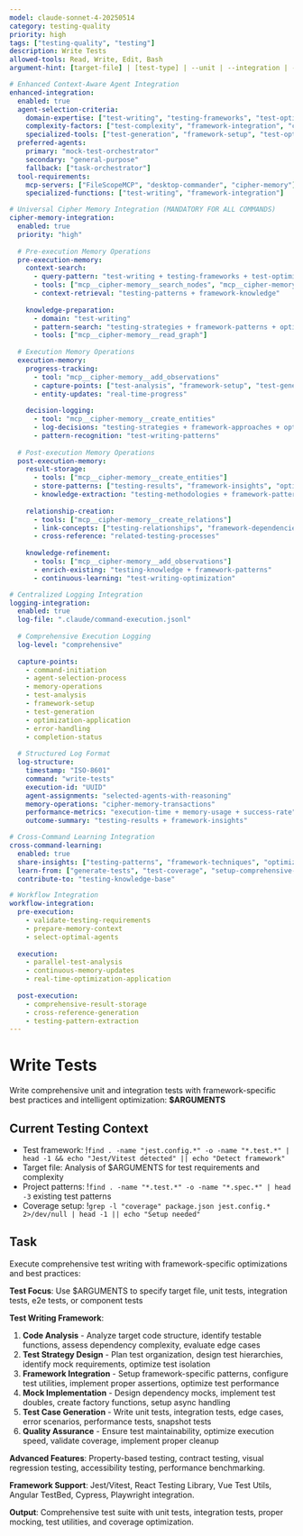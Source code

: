 ```yaml
---
model: claude-sonnet-4-20250514
category: testing-quality
priority: high
tags: ["testing-quality", "testing"]
description: Write Tests
allowed-tools: Read, Write, Edit, Bash
argument-hint: [target-file] | [test-type] | --unit | --integration | --e2e | --component

# Enhanced Context-Aware Agent Integration
enhanced-integration:
  enabled: true
  agent-selection-criteria:
    domain-expertise: ["test-writing", "testing-frameworks", "test-optimization"]
    complexity-factors: ["test-complexity", "framework-integration", "coverage-requirements"]
    specialized-tools: ["test-generation", "framework-setup", "test-optimization"]
  preferred-agents:
    primary: "mock-test-orchestrator"
    secondary: "general-purpose"
    fallback: ["task-orchestrator"]
  tool-requirements:
    mcp-servers: ["FileScopeMCP", "desktop-commander", "cipher-memory"]
    specialized-functions: ["test-writing", "framework-integration"]

# Universal Cipher Memory Integration (MANDATORY FOR ALL COMMANDS)
cipher-memory-integration:
  enabled: true
  priority: "high"
  
  # Pre-execution Memory Operations
  pre-execution-memory:
    context-search:
      - query-pattern: "test-writing + testing-frameworks + test-optimization"
      - tools: ["mcp__cipher-memory__search_nodes", "mcp__cipher-memory__open_nodes"]
      - context-retrieval: "testing-patterns + framework-knowledge"
    
    knowledge-preparation:
      - domain: "test-writing"
      - pattern-search: "testing-strategies + framework-patterns + optimization-techniques"
      - tools: ["mcp__cipher-memory__read_graph"]
  
  # Execution Memory Operations
  execution-memory:
    progress-tracking:
      - tool: "mcp__cipher-memory__add_observations"
      - capture-points: ["test-analysis", "framework-setup", "test-generation"]
      - entity-updates: "real-time-progress"
    
    decision-logging:
      - tool: "mcp__cipher-memory__create_entities"
      - log-decisions: "testing-strategies + framework-approaches + optimization-decisions"
      - pattern-recognition: "test-writing-patterns"
  
  # Post-execution Memory Operations
  post-execution-memory:
    result-storage:
      - tools: ["mcp__cipher-memory__create_entities"]
      - store-patterns: ["testing-results", "framework-insights", "optimization-techniques"]
      - knowledge-extraction: "testing-methodologies + framework-patterns"
    
    relationship-creation:
      - tools: ["mcp__cipher-memory__create_relations"]
      - link-concepts: ["testing-relationships", "framework-dependencies", "optimization-connections"]
      - cross-reference: "related-testing-processes"
    
    knowledge-refinement:
      - tools: ["mcp__cipher-memory__add_observations"]
      - enrich-existing: "testing-knowledge + framework-patterns"
      - continuous-learning: "test-writing-optimization"

# Centralized Logging Integration
logging-integration:
  enabled: true
  log-file: ".claude/command-execution.jsonl"
  
  # Comprehensive Execution Logging
  log-level: "comprehensive"
  
  capture-points:
    - command-initiation
    - agent-selection-process
    - memory-operations
    - test-analysis
    - framework-setup
    - test-generation
    - optimization-application
    - error-handling
    - completion-status
  
  # Structured Log Format
  log-structure:
    timestamp: "ISO-8601"
    command: "write-tests"
    execution-id: "UUID"
    agent-assignments: "selected-agents-with-reasoning"
    memory-operations: "cipher-memory-transactions"
    performance-metrics: "execution-time + memory-usage + success-rate"
    outcome-summary: "testing-results + framework-insights"

# Cross-Command Learning Integration
cross-command-learning:
  enabled: true
  share-insights: ["testing-patterns", "framework-techniques", "optimization-methodologies"]
  learn-from: ["generate-tests", "test-coverage", "setup-comprehensive-testing"]
  contribute-to: "testing-knowledge-base"

# Workflow Integration
workflow-integration:
  pre-execution:
    - validate-testing-requirements
    - prepare-memory-context
    - select-optimal-agents
  
  execution:
    - parallel-test-analysis
    - continuous-memory-updates
    - real-time-optimization-application
  
  post-execution:
    - comprehensive-result-storage
    - cross-reference-generation
    - testing-pattern-extraction
---
```


# Write Tests

Write comprehensive unit and integration tests with framework-specific best practices and intelligent optimization: **$ARGUMENTS**

## Current Testing Context

- Test framework: !`find . -name "jest.config.*" -o -name "*.test.*" | head -1 && echo "Jest/Vitest detected" || echo "Detect framework"`
- Target file: Analysis of $ARGUMENTS for test requirements and complexity
- Project patterns: !`find . -name "*.test.*" -o -name "*.spec.*" | head -3` existing test patterns
- Coverage setup: !`grep -l "coverage" package.json jest.config.* 2>/dev/null | head -1 || echo "Setup needed"`

## Task

Execute comprehensive test writing with framework-specific optimizations and best practices:

**Test Focus**: Use $ARGUMENTS to specify target file, unit tests, integration tests, e2e tests, or component tests

**Test Writing Framework**:
1. **Code Analysis** - Analyze target code structure, identify testable functions, assess dependency complexity, evaluate edge cases
2. **Test Strategy Design** - Plan test organization, design test hierarchies, identify mock requirements, optimize test isolation
3. **Framework Integration** - Setup framework-specific patterns, configure test utilities, implement proper assertions, optimize test performance
4. **Mock Implementation** - Design dependency mocks, implement test doubles, create factory functions, setup async handling
5. **Test Case Generation** - Write unit tests, integration tests, edge cases, error scenarios, performance tests, snapshot tests
6. **Quality Assurance** - Ensure test maintainability, optimize execution speed, validate coverage, implement proper cleanup

**Advanced Features**: Property-based testing, contract testing, visual regression testing, accessibility testing, performance benchmarking.

**Framework Support**: Jest/Vitest, React Testing Library, Vue Test Utils, Angular TestBed, Cypress, Playwright integration.

**Output**: Comprehensive test suite with unit tests, integration tests, proper mocking, test utilities, and coverage optimization.

